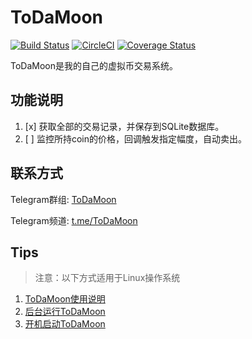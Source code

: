 # ToDaMoon 
[![Build Status](https://travis-ci.org/aQuaYi/ToDaMoon.svg?branch=master)](https://travis-ci.org/aQuaYi/ToDaMoon)
[![CircleCI](https://circleci.com/gh/aQuaYi/ToDaMoon/tree/master.svg?style=svg)](https://circleci.com/gh/aQuaYi/ToDaMoon/tree/master)
[![Coverage Status](https://coveralls.io/repos/github/aQuaYi/ToDaMoon/badge.svg?branch=master)](https://coveralls.io/github/aQuaYi/ToDaMoon?branch=master)

ToDaMoon是我的自己的虚拟币交易系统。

## 功能说明
1. [x] 获取全部的交易记录，并保存到SQLite数据库。
1. [ ] 监控所持coin的价格，回调触发指定幅度，自动卖出。

## 联系方式

Telegram群组: [ToDaMoon](https://t.me/joinchat/AAAAAA2Tgxx5POA_Chzq-w)

Telegram频道: [t.me/ToDaMoon](https://t.me/ToDaMoon)

## Tips
>注意：以下方式适用于Linux操作系统
1. [ToDaMoon使用说明](./Tips/How-to-use-ToDaMoon.md)
1. [后台运行ToDaMoon](./Tips/Run-TDM-in-Background.md)
1. [开机启动ToDaMoon](./Tips/Run-TDM-at-Startup.md)